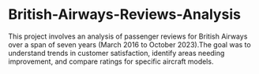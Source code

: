 # British-Airways-Reviews-Analysis
This project involves an analysis of passenger reviews for British Airways over a span of seven years (March 2016 to October 2023).The goal was to understand trends in customer satisfaction, identify areas needing improvement, and compare ratings for specific aircraft models.
